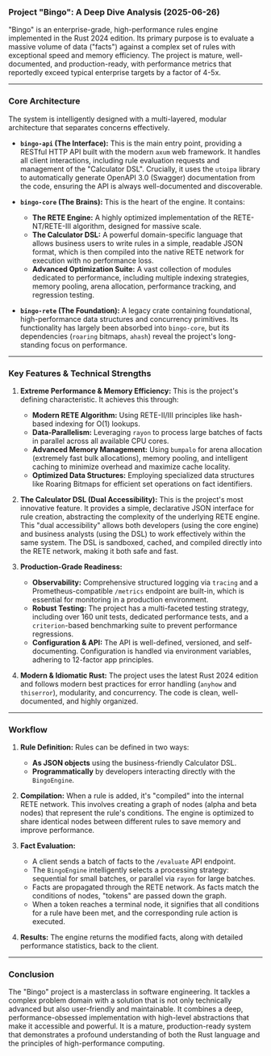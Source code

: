 ### **Project "Bingo": A Deep Dive Analysis (2025-06-26)**

"Bingo" is an enterprise-grade, high-performance rules engine implemented in the Rust 2024 edition. Its primary purpose is to evaluate a massive volume of data ("facts") against a complex set of rules with exceptional speed and memory efficiency. The project is mature, well-documented, and production-ready, with performance metrics that reportedly exceed typical enterprise targets by a factor of 4-5x.

---

### **Core Architecture**

The system is intelligently designed with a multi-layered, modular architecture that separates concerns effectively.

*   **`bingo-api` (The Interface):** This is the main entry point, providing a RESTful HTTP API built with the modern `axum` web framework. It handles all client interactions, including rule evaluation requests and management of the "Calculator DSL". Crucially, it uses the `utoipa` library to automatically generate OpenAPI 3.0 (Swagger) documentation from the code, ensuring the API is always well-documented and discoverable.

*   **`bingo-core` (The Brains):** This is the heart of the engine. It contains:
    *   **The RETE Engine:** A highly optimized implementation of the RETE-NT/RETE-III algorithm, designed for massive scale.
    *   **The Calculator DSL:** A powerful domain-specific language that allows business users to write rules in a simple, readable JSON format, which is then compiled into the native RETE network for execution with no performance loss.
    *   **Advanced Optimization Suite:** A vast collection of modules dedicated to performance, including multiple indexing strategies, memory pooling, arena allocation, performance tracking, and regression testing.

*   **`bingo-rete` (The Foundation):** A legacy crate containing foundational, high-performance data structures and concurrency primitives. Its functionality has largely been absorbed into `bingo-core`, but its dependencies (`roaring` bitmaps, `ahash`) reveal the project's long-standing focus on performance.

---

### **Key Features & Technical Strengths**

1.  **Extreme Performance & Memory Efficiency:** This is the project's defining characteristic. It achieves this through:
    *   **Modern RETE Algorithm:** Using RETE-II/III principles like hash-based indexing for O(1) lookups.
    *   **Data-Parallelism:** Leveraging `rayon` to process large batches of facts in parallel across all available CPU cores.
    *   **Advanced Memory Management:** Using `bumpalo` for arena allocation (extremely fast bulk allocations), memory pooling, and intelligent caching to minimize overhead and maximize cache locality.
    *   **Optimized Data Structures:** Employing specialized data structures like Roaring Bitmaps for efficient set operations on fact identifiers.

2.  **The Calculator DSL (Dual Accessibility):** This is the project's most innovative feature. It provides a simple, declarative JSON interface for rule creation, abstracting the complexity of the underlying RETE engine. This "dual accessibility" allows both developers (using the core engine) and business analysts (using the DSL) to work effectively within the same system. The DSL is sandboxed, cached, and compiled directly into the RETE network, making it both safe and fast.

3.  **Production-Grade Readiness:**
    *   **Observability:** Comprehensive structured logging via `tracing` and a Prometheus-compatible `/metrics` endpoint are built-in, which is essential for monitoring in a production environment.
    *   **Robust Testing:** The project has a multi-faceted testing strategy, including over 160 unit tests, dedicated performance tests, and a `criterion`-based benchmarking suite to prevent performance regressions.
    *   **Configuration & API:** The API is well-defined, versioned, and self-documenting. Configuration is handled via environment variables, adhering to 12-factor app principles.

4.  **Modern & Idiomatic Rust:** The project uses the latest Rust 2024 edition and follows modern best practices for error handling (`anyhow` and `thiserror`), modularity, and concurrency. The code is clean, well-documented, and highly organized.

---

### **Workflow**

1.  **Rule Definition:** Rules can be defined in two ways:
    *   **As JSON objects** using the business-friendly Calculator DSL.
    *   **Programmatically** by developers interacting directly with the `BingoEngine`.

2.  **Compilation:** When a rule is added, it's "compiled" into the internal RETE network. This involves creating a graph of nodes (alpha and beta nodes) that represent the rule's conditions. The engine is optimized to share identical nodes between different rules to save memory and improve performance.

3.  **Fact Evaluation:**
    *   A client sends a batch of facts to the `/evaluate` API endpoint.
    *   The `BingoEngine` intelligently selects a processing strategy: sequential for small batches, or parallel via `rayon` for large batches.
    *   Facts are propagated through the RETE network. As facts match the conditions of nodes, "tokens" are passed down the graph.
    *   When a token reaches a terminal node, it signifies that all conditions for a rule have been met, and the corresponding rule action is executed.

4.  **Results:** The engine returns the modified facts, along with detailed performance statistics, back to the client.

---

### **Conclusion**

The "Bingo" project is a masterclass in software engineering. It tackles a complex problem domain with a solution that is not only technically advanced but also user-friendly and maintainable. It combines a deep, performance-obsessed implementation with high-level abstractions that make it accessible and powerful. It is a mature, production-ready system that demonstrates a profound understanding of both the Rust language and the principles of high-performance computing.
